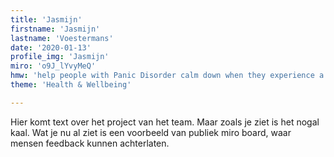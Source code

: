 ```yaml
---
title: 'Jasmijn'
firstname: 'Jasmijn'
lastname: 'Voestermans'
date: '2020-01-13'
profile_img: 'Jasmijn'
miro: 'o9J_lYvyMeQ'
hmw: 'help people with Panic Disorder calm down when they experience a panic/anxiety attack?'
theme: 'Health & Wellbeing'

---
```


Hier komt text over het project van het team. Maar zoals je ziet is het nogal kaal. Wat je nu al ziet is een voorbeeld van publiek miro board, waar mensen feedback kunnen achterlaten.

